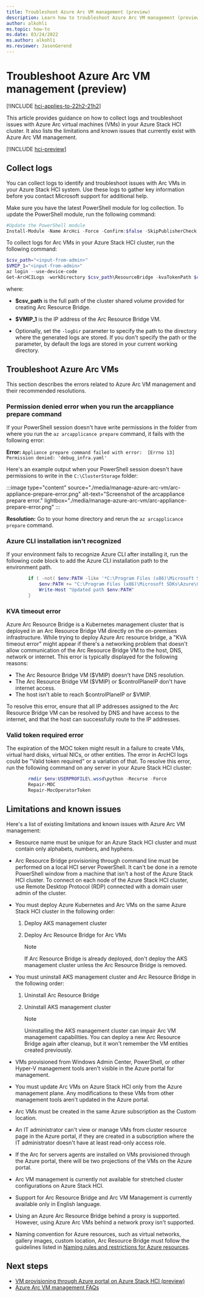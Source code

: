 ```yaml
---
title: Troubleshoot Azure Arc VM management (preview)
description: Learn how to troubleshoot Azure Arc VM management (preview)
author: alkohli
ms.topic: how-to
ms.date: 03/24/2022
ms.author: alkohli
ms.reviewer: JasonGerend
---
```


# Troubleshoot Azure Arc VM management (preview)

[!INCLUDE [hci-applies-to-22h2-21h2](../../includes/hci-applies-to-22h2-21h2.md)]

This article provides guidance on how to collect logs and troubleshoot issues with Azure Arc virtual machines (VMs) in your Azure Stack HCI cluster. It also lists the limitations and known issues that currently exist with Azure Arc VM management.

[!INCLUDE [hci-preview](../../includes/hci-preview.md)]

## Collect logs

You can collect logs to identify and troubleshoot issues with Arc VMs in your Azure Stack HCI system. Use these logs to gather key information before you contact Microsoft support for additional help.

Make sure you have the latest PowerShell module for log collection. To update the PowerShell module, run the following command:

```PowerShell
#Update the PowerShell module
Install-Module -Name ArcHci -Force -Confirm:$false -SkipPublisherCheck -AcceptLicense
```

To collect logs for Arc VMs in your Azure Stack HCI cluster, run the following command:

```PowerShell
$csv_path="<input-from-admin>"
$VMIP_1="<input-from-admin>"
az login --use-device-code
Get-ArcHCILogs -workDirectory $csv_path\ResourceBridge -kvaTokenPath $csv_path\ResourceBridge\kvatoken.tok -ip $VMIP_1
```

where:

- **$csv_path** is the full path of the cluster shared volume provided for creating Arc Resource Bridge.

- **$VMIP_1** is the IP address of the Arc Resource Bridge VM.

- Optionally, set the `-logDir` parameter to specify the path to the directory where the generated logs are stored. If you don't specify the path or the parameter, by default the logs are stored in your current working directory.

## Troubleshoot Azure Arc VMs

This section describes the errors related to Azure Arc VM management and their recommended resolutions.

### Permission denied error when you run the arcappliance prepare command

If your PowerShell session doesn't have write permissions in the folder from where you run the `az arcapplicance prepare` command, it fails with the following error:

**Error:** `Appliance prepare command failed with error:  [Errno 13] Permission denied: 'debug_infra.yaml'`

Here's an example output when your PowerShell session doesn't have permissions to write in the `C:\ClusterStorage` folder:

:::image type="content" source="./media/manage-azure-arc-vm/arc-appliance-prepare-error.png" alt-text="Screenshot of the arcappliance prepare error." lightbox="./media/manage-azure-arc-vm/arc-appliance-prepare-error.png" :::

**Resolution:** Go to your home directory and rerun the `az arcapplicance prepare` command.

### Azure CLI installation isn't recognized

If your environment fails to recognize Azure CLI after installing it, run the following code block to add the Azure CLI installation path to the environment path.

```PowerShell
        if ( -not( $env:PATH -like '*C:\Program Files (x86)\Microsoft SDKs\Azure\CLI2\wbin*') ) {
            $env:PATH += "C:\Program Files (x86)\Microsoft SDKs\Azure\CLI2\wbin;"
            Write-Host "Updated path $env:PATH"
        }
```

### KVA timeout error

Azure Arc Resource Bridge is a Kubernetes management cluster that is deployed in an Arc Resource Bridge VM directly on the on-premises infrastructure. While trying to deploy Azure Arc resource bridge, a "KVA timeout error" might appear if there's a networking problem that doesn't allow communication of the Arc Resource Bridge VM to the host, DNS, network or internet. This error is typically displayed for the following reasons:

- The Arc Resource Bridge VM ($VMIP) doesn't have DNS resolution.
- The Arc Resource Bridge VM ($VMIP) or $controlPlaneIP don't have internet access.
- The host isn't able to reach $controlPlaneIP or $VMIP.

To resolve this error, ensure that all IP addresses assigned to the Arc Resource Bridge VM can be resolved by DNS and have access to the internet, and that the host can successfully route to the IP addresses.

### Valid token required error

The expiration of the MOC token might result in a failure to create VMs, virtual hard disks, virtual NICs, or other entities. The error in ArcHCI logs could be "Valid token required" or a variation of that. To resolve this error, run the following command on any server in your Azure Stack HCI cluster:
```PowerShell
        rmdir $env:USERPROFILE\.wssd\python -Recurse -Force
        Repair-MOC
        Repair-MocOperatorToken
```


## Limitations and known issues

Here's a list of existing limitations and known issues with Azure Arc VM management:

- Resource name must be unique for an Azure Stack HCI cluster and must contain only alphabets, numbers, and hyphens.

- Arc Resource Bridge provisioning through command line must be performed on a local HCI server PowerShell. It can't be done in a remote PowerShell window from a machine that isn't a host of the Azure Stack HCI cluster. To connect on each node of the Azure Stack HCI cluster, use Remote Desktop Protocol (RDP) connected with a domain user admin of the cluster.

- You must deploy Azure Kubernetes and Arc VMs on the same Azure Stack HCI cluster in the following order:
    1. Deploy AKS management cluster
    1. Deploy Arc Resource Bridge for Arc VMs

        > [!NOTE]
        > If Arc Resource Bridge is already deployed, don't deploy the AKS management cluster unless the Arc Resource Bridge is removed.

- You must uninstall AKS management cluster and Arc Resource Bridge in the following order:
    1. Uninstall Arc Resource Bridge
    1. Uninstall AKS management cluster

        > [!NOTE]
        > Uninstalling the AKS management cluster can impair Arc VM management capabilities. You can deploy a new Arc Resource Bridge again after cleanup, but it won't remember the VM entities created previously.

- VMs provisioned from Windows Admin Center, PowerShell, or other Hyper-V management tools aren't visible in the Azure portal for management.

- You must update Arc VMs on Azure Stack HCI only from the Azure management plane. Any modifications to these VMs from other management tools aren't updated in the Azure portal.

- Arc VMs must be created in the same Azure subscription as the Custom location.

- An IT administrator can't view or manage VMs from cluster resource page in the Azure portal, if they are created in a subscription where the IT administrator doesn't have at least read-only access role.

- If the Arc for servers agents are installed on VMs provisioned through the Azure portal, there will be two projections of the VMs on the Azure portal.

- Arc VM management is currently not available for stretched cluster configurations on Azure Stack HCI.

- Support for Arc Resource Bridge and Arc VM Management is currently available only in English language.

- Using an Azure Arc Resource Bridge behind a proxy is supported. However, using Azure Arc VMs behind a network proxy isn't supported.

- Naming convention for Azure resources, such as virtual networks, gallery images, custom location, Arc Resource Bridge must follow the guidelines listed in [Naming rules and restrictions for Azure resources](/azure/azure-resource-manager/management/resource-name-rules).

## Next steps

- [VM provisioning through Azure portal on Azure Stack HCI (preview)](azure-arc-vm-management-overview.md)
- [Azure Arc VM management FAQs](./azure-arc-vms-faq.yml)
